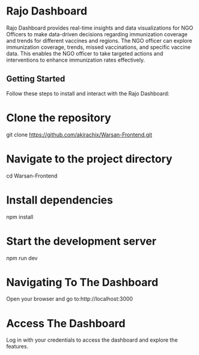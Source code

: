 # Rajo Dashboard

Rajo Dashboard provides real-time insights and data visualizations for NGO Officers to make data-driven decisions regarding immunization coverage and trends for different vaccines and regions. The NGO officer can explore immunization coverage, trends, missed vaccinations, and specific vaccine data. This enables the NGO officer to take targeted actions and interventions to enhance immunization rates effectively.


## Getting Started

Follow these steps to install and interact with the Rajo Dashboard:


# Clone the repository
git clone https://github.com/akirachix/Warsan-Frontend.git

# Navigate to the project directory
cd Warsan-Frontend

# Install dependencies
npm install

# Start the development server
npm run dev

# Navigating To The Dashboard
Open your browser and go to:http://localhost:3000

# Access The Dashboard
Log in with your credentials to access the dashboard and explore the features.
